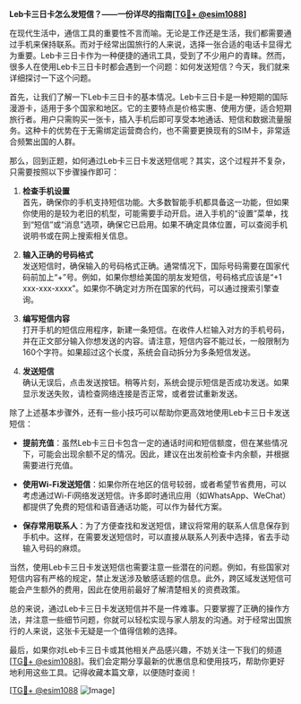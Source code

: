 **Leb卡三日卡怎么发短信？——一份详尽的指南[[TG💪+ @esim1088](https://t.me/s/esim1088)]**

在现代生活中，通信工具的重要性不言而喻。无论是工作还是生活，我们都需要通过手机来保持联系。而对于经常出国旅行的人来说，选择一张合适的电话卡显得尤为重要。Leb卡三日卡作为一种便捷的通讯工具，受到了不少用户的青睐。然而，很多人在使用Leb卡三日卡时都会遇到一个问题：如何发送短信？今天，我们就来详细探讨一下这个问题。

首先，让我们了解一下Leb卡三日卡的基本情况。Leb卡三日卡是一种短期的国际漫游卡，适用于多个国家和地区。它的主要特点是价格实惠、使用方便，适合短期旅行者。用户只需购买一张卡，插入手机后即可享受本地通话、短信和数据流量服务。这种卡的优势在于无需绑定运营商合约，也不需要更换现有的SIM卡，非常适合频繁出国的人群。

那么，回到正题，如何通过Leb卡三日卡发送短信呢？其实，这个过程并不复杂，只需要按照以下步骤操作即可：

1. **检查手机设置**  
   首先，确保你的手机支持短信功能。大多数智能手机都具备这一功能，但如果你使用的是较为老旧的机型，可能需要手动开启。进入手机的“设置”菜单，找到“短信”或“消息”选项，确保它已启用。如果不确定具体位置，可以查阅手机说明书或在网上搜索相关信息。

2. **输入正确的号码格式**  
   发送短信时，确保输入的号码格式正确。通常情况下，国际号码需要在国家代码前加上“+”号。例如，如果你想给美国的朋友发短信，号码格式应该是“+1 xxx-xxx-xxxx”。如果你不确定对方所在国家的代码，可以通过搜索引擎查询。

3. **编写短信内容**  
   打开手机的短信应用程序，新建一条短信。在收件人栏输入对方的手机号码，并在正文部分输入你想发送的内容。请注意，短信内容不能过长，一般限制为160个字符。如果超过这个长度，系统会自动拆分为多条短信发送。

4. **发送短信**  
   确认无误后，点击发送按钮。稍等片刻，系统会提示短信是否成功发送。如果显示发送失败，请检查网络连接是否正常，或者尝试重新发送。

除了上述基本步骤外，还有一些小技巧可以帮助你更高效地使用Leb卡三日卡发送短信：

- **提前充值**：虽然Leb卡三日卡包含一定的通话时间和短信额度，但在某些情况下，可能会出现余额不足的情况。因此，建议在出发前检查卡内余额，并根据需要进行充值。
  
- **使用Wi-Fi发送短信**：如果你所在地区的信号较弱，或者希望节省费用，可以考虑通过Wi-Fi网络发送短信。许多即时通讯应用（如WhatsApp、WeChat）都提供了免费的短信和语音通话功能，可以作为替代方案。

- **保存常用联系人**：为了方便查找和发送短信，建议将常用的联系人信息保存到手机中。这样，在需要发送短信时，可以直接从联系人列表中选择，省去手动输入号码的麻烦。

当然，使用Leb卡三日卡发送短信也需要注意一些潜在的问题。例如，有些国家对短信内容有严格的规定，禁止发送涉及敏感话题的信息。此外，跨区域发送短信可能会产生额外的费用，因此在使用前最好了解清楚相关的资费政策。

总的来说，通过Leb卡三日卡发送短信并不是一件难事。只要掌握了正确的操作方法，并注意一些细节问题，你就可以轻松实现与家人朋友的沟通。对于经常出国旅行的人来说，这张卡无疑是一个值得信赖的选择。

最后，如果你对Leb卡三日卡或其他相关产品感兴趣，不妨关注一下我们的频道[[TG💪+ @esim1088](https://t.me/s/esim1088)]。我们会定期分享最新的优惠信息和使用技巧，帮助你更好地利用这些工具。记得收藏本篇文章，以便随时查阅！

[[TG💪+ @esim1088](https://t.me/s/esim1088) ![Image](https://i.postimg.cc/4NQfJmqS/Snipaste-2025-05-13-00-14-12.png)]